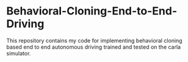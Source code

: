 # Behavioral-Cloning-End-to-End-Driving
This repository contains my code for implementing behavioral cloning based end to end autonomous driving trained and tested on the carla simulator.
